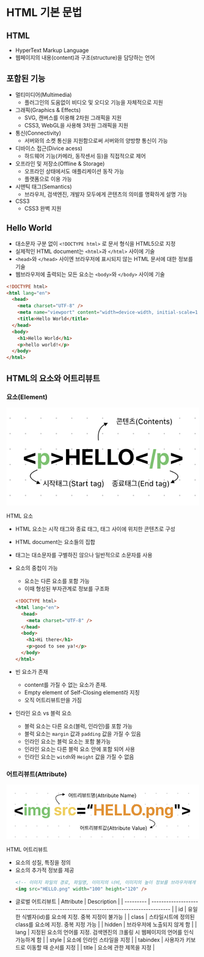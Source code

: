 # HTML 기본 문법

## HTML

- HyperText Markup Language
- 웹페이지의 내용(content)과 구조(structure)을 담당하는 언어

## 포함된 기능

- 멀티미디어(Multimedia)
  - 플러그인의 도움없이 비디오 및 오디오 기능을 자체적으로 지원
- 그래픽(Graphics & Effects)
  - SVG, 캔버스를 이용해 2차원 그래픽을 지원
  - CSS3, WebGL을 사용해 3차원 그래픽을 지원
- 통신(Connectivity)
  - 서버와의 소켓 통신을 지원함으로써 서버와의 양방향 통신이 가능
- 디바이스 접근(Divice acess)
  - 하드웨어 기능(카메라, 동작센서 등)을 직접적으로 제어
- 오프라인 및 저장소(Offline & Storage)
  - 오프라인 상태에서도 애플리케이션 동작 가능
  - 플랫폼으로 이용 가능
- 시맨틱 태그(Semantics)
  - 브라우저, 검색엔진, 개발자 모두에게 콘텐츠의 의미를 명확하게 설명 가능
- CSS3
  - CSS3 완벽 지원

## Hello World

- 대소문자 구분 없이 `<!DOCTYPE html>` 로 문서 형식을 HTML5으로 지정
- 실제적인 HTML document는 `<html>`과 `</html>` 사이에 기술
- `<head>`와 `</head>` 사이엔 브라우저에 표시되지 않는 HTML 문서에 대한 정보를 기술
- 웹브라우저에 출력되는 모든 요소는 `<body>`와 `</body>` 사이에 기술

```html
<!DOCTYPE html>
<html lang="en">
  <head>
    <meta charset="UTF-8" />
    <meta name="viewport" content="width=device-width, initial-scale=1.0" />
    <title>Hello World</title>
  </head>
  <body>
    <h1>Hello World</h1>
    <p>hello world!</p>
  </body>
</html>
```

## HTML의 요소와 어트리뷰트

### 요소(Element)

![HTML 요소](./image/HTML%EC%9A%94%EC%86%8C.png)

HTML 요소

- HTML 요소는 시작 태그와 종료 태그, 태그 사이에 위치한 콘텐츠로 구성
- HTML document는 요소들의 집합
- 태그는 대소문자를 구별하진 않으나 일반적으로 소문자를 사용
- 요소의 중첩이 가능
  - 요소는 다른 요소를 포함 가능
  - 이때 형성된 부자관계로 정보를 구조화
  ```html
  <!DOCTYPE html>
  <html lang="en">
    <head>
      <meta charset="UTF-8" />
    </head>
    <body>
      <h1>Hi there</h1>
      <p>good to see ya!</p>
    </body>
  </html>
  ```
- 빈 요소가 존재

  - content를 가질 수 없는 요소가 존재.
  - Empty element of Self-Closing element라 지칭
  - 오직 어트리뷰트만을 가짐

- 인라인 요소 vs 블럭 요소
  - 블럭 요소는 다른 요소(블럭, 인라인)를 포함 가능
  - 블럭 요소는 `margin` 값과 `padding` 값을 가질 수 있음
  - 인라인 요소는 블럭 요소는 포함 불가능
  - 인라인 요소는 다른 블럭 요소 안에 포함 되어 사용
  - 인라인 요소는 `witdh`와 `Height` 값을 가질 수 없음

### 어트리뷰트(Attribute)

![HTML 어트리뷰트](./image/HTML%EC%86%8D%EC%84%B1.png)

HTML 어트리뷰트

- 요소의 성질, 특징을 정의
- 요소의 추가적 정보를 제공
  ```html
  <!-- 이미지 파일의 경로, 파일명, 이미지의 너비, 이미지의 높이 정보를 브라우저에게 제공 -->
  <img src="HELLO.png" width="100" height="120" />
  ```
- 글로벌 어트리뷰트
  | Attribute | Description |
  | --------- | ---------------------------------------------------------------------------------- |
  | id | 유일한 식별자(id)를 요소에 지정. 중복 지정이 불가능 |
  | class | 스타일시트에 정의된 class를 요소에 지정. 중복 지정 가능 |
  | hidden | 브라우저에 노출되지 않게 함 |
  | lang | 지정된 요소의 언어를 지정. 검색엔진의 크롤링 시 웹페이지의 언어를 인식 가능하게 함 |
  | style | 요소에 인라인 스타일을 지정 |
  | tabindex | 사용자가 키보드로 이동할 때 순서를 지정 |
  | title | 요소에 관한 제목을 지정 |
